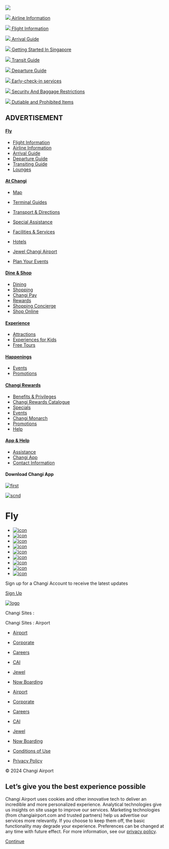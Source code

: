 ![](https://uid.mediacorp.sg/api/mepixel.gif?action=trackPage&uid=1e01c540-995f-4c99-a5c0-d8211e831dfd&network=changiairport&eventType=trackPage&url=https%3A%2F%2Fwww.changiairport.com%2Fen%2Ffly.html&referrer=&title=Fly&userAgent=Mozilla%2F5.0%20\(X11%3B%20Linux%20x86_64\)%20AppleWebKit%2F537.36%20\(KHTML%2C%20like%20Gecko\)%20AppleWebKit%2F537.36%20Chrome%2F115.0.5790.171%20Safari%2F537.36&date=1734671292493)

[ ![](https://changiairport.scene7.com/is/image/changiairport/arrival:1by1?wid=420&hei=420&qlt=85,0&resMode=sharp2) Airline Information ](https://www.changiairport.com/en/fly/airline-information.html)

[ ![](https://changiairport.scene7.com/is/image/changiairport/airsideshoot:1by1?wid=420&hei=420&qlt=85,0&resMode=sharp2) Flight Information ](https://www.changiairport.com/en/fly/flight-information.html)

[ ![](https://changiairport.scene7.com/is/image/changiairport/arrival_listing_website:1by1?wid=420&hei=420&qlt=85,0&resMode=sharp2) Arrival Guide ](https://www.changiairport.com/en/fly/arrival-guide.html)

[ ![](https://changiairport.scene7.com/is/image/changiairport/victor_c53hva_biyq_unsplash:1by1?wid=420&hei=420&qlt=85,0&resMode=sharp2) Getting Started In Singapore ](https://www.changiairport.com/en/fly/getting-started-in-singapore.html)

[ ![](https://changiairport.scene7.com/is/image/changiairport/20240304_cag_photolibrary2024_experiencearchitecture_coupleremoteworking_31may27:1by1?wid=420&hei=420&qlt=85,0&resMode=sharp2) Transit Guide ](https://www.changiairport.com/en/fly/transit-guide.html)

[ ![](https://changiairport.scene7.com/is/image/changiairport/cag_awardscultivation2022_archi_familyarrivalterminal_31oct25:1by1?wid=420&hei=420&qlt=85,0&resMode=sharp2) Departure Guide ](https://www.changiairport.com/en/fly/departure-guide.html)

[ ![](https://changiairport.scene7.com/is/image/changiairport/cag_awardscultivation2022_inov_solopassengerselfservicecheckin_02_9257:1by1?wid=420&hei=420&qlt=85,0&resMode=sharp2) Early-check-in services ](https://www.changiairport.com/en/fly/early-check-in-services/seamless-early-check-in-process-at-changi-airport.html)

[ ![](https://changiairport.scene7.com/is/image/changiairport/security:1by1?wid=420&hei=420&qlt=85,0&resMode=sharp2) Security And Baggage Restrictions ](https://www.changiairport.com/en/fly/security-and-baggage-restrictions.html)

[ ![](https://changiairport.scene7.com/is/image/changiairport/lotte_dfs_arrivalhall_t3_photos_2:1by1?wid=420&hei=420&qlt=85,0&resMode=sharp2) Dutiable and Prohibited Items ](https://www.changiairport.com/en/fly/dutiable-and-prohibited-items.html)

## ADVERTISEMENT

#### [Fly](/en/fly.html)

  * [ Flight Information ](https://www.changiairport.com/en/fly/flight-information.html)
  * [ Airline Information ](https://www.changiairport.com/en/fly/airline-information.html)
  * [ Arrival Guide ](https://www.changiairport.com/en/fly/arrival-guide.html)
  * [ Departure Guide ](https://www.changiairport.com/en/fly/departure-guide.html)
  * [ Transiting Guide ](https://www.changiairport.com/en/fly/transit-guide.html)
  * [ Lounges ](https://www.changiairport.com/en/fly/lounges.html)



#### [At Changi](/en/at-changi.html)

  * [ Map ](https://www.changiairport.com/en/at-changi/map.html)
  * [ Terminal Guides ](https://www.changiairport.com/en/at-changi/terminal-guides.html)
  * [ Transport & Directions ](https://www.changiairport.com/en/at-changi/transport-and-directions.html)


  * [ Special Assistance ](https://www.changiairport.com/en/at-changi/special-assistance.html)
  * [ Facilities & Services ](https://www.changiairport.com/en/at-changi/facilities-and-services-directory.html)
  * [ Hotels ](https://www.changiairport.com/en/at-changi/facilities-and-services-directory.html?category=hotels)
  * [ Jewel Changi Airport ](https://www.jewelchangiairport.com/)
  * [ Plan Your Events ](https://www.changiairport.com/en/at-changi/plan-your-events.html)



#### [Dine & Shop](/en/dine-and-shop.html)

  * [ Dining ](https://www.changiairport.com/en/dine-and-shop/dining-directory.html)
  * [ Shopping ](https://www.changiairport.com/en/dine-and-shop/shop-directory.html)
  * [ Changi Pay ](https://www.changiairport.com/en/help/changi-app/changi-pay.html)
  * [ Rewards ](https://www.changiairport.com/en/rewards.html)
  * [ Shopping Concierge ](https://www.changiairport.com/en/dine-and-shop/shopping-concierge.html)
  * [ Shop Online ](https://www.ishopchangi.com/en/home)



#### [Experience](/en/experience.html)

  * [ Attractions ](https://www.changiairport.com/en/experience/attractions-directory.html)
  * [ Experiences for Kids ](https://www.changiairport.com/en/experience/kids.html)
  * [ Free Tours ](https://www.changiairport.com/en/experience/free-tours.html)



#### [Happenings](/en/happenings.html)

  * [ Events ](https://www.changiairport.com/en/happenings/events-directory.html)
  * [ Promotions ](https://www.changiairport.com/en/happenings/promotions.html)



#### [Changi Rewards](/en/rewards.html)

  * [ Benefits & Privileges ](https://www.changiairport.com/en/rewards/benefits-and-privileges.html)
  * [ Changi Rewards Catalogue ](https://www.changiairport.com/en/rewards/catalogue.html)
  * [ Specials ](https://www.changiairport.com/en/rewards/members-special.html)
  * [ Events ](https://www.changiairport.com/en/rewards/members-events.html)
  * [ Changi Monarch ](https://www.changiairport.com/en/rewards/monarch.html)
  * [ Promotions ](https://www.changiairport.com/en/happenings/promotions.html)
  * [ Help ](https://www.changiairport.com/en/help.html)



#### [App & Help](/en/help.html)

  * [ Assistance ](https://www.changiairport.com/en/help/assistance.html)
  * [ Changi App ](https://www.changiairport.com/en/help/changi-app.html)
  * [ Contact Information ](https://www.changiairport.com/en/help/contact-us.html)



#### Download Changi App

[ ![first](/content/dam/changiairport/common/footer/AppStore.svg) ](https://apps.apple.com/sg/app/ichangi/id391730848)

[ ![scnd](/content/dam/changiairport/common/footer/GooglePlay.svg) ](https://play.google.com/store/apps/details?id=com.changiairport.cagapp)

# Fly

  * [ ![icon](/content/dam/changiairport/common/footer/facebook-app-symbol.svg) ](https://www.facebook.com/changiairport)
  * [ ![icon](/content/dam/changiairport/common/footer/instagram.svg) ](http://instagram.com/changiairport)
  * [ ![icon](/content/dam/changiairport/common/footer/linkedin.svg) ](https://www.linkedin.com/company/changiairportgroup)
  * [ ![icon](/content/dam/changiairport/common/footer/telegram.svg) ](https://bit.ly/2xQwNT8)
  * [ ![icon](/content/dam/changiairport/common/footer/Icon-tiktok\(resized\).png) ](https://www.tiktok.com/@changiairport?lang=en)
  * [ ![icon](/content/dam/changiairport/common/footer/Icon-x\(resized\).png) ](https://x.com/changiairport)
  * [ ![icon](/content/dam/changiairport/common/footer/youtube.svg) ](https://www.youtube.com/c/changiairport)
  * [ ![icon](/content/dam/changiairport/common/footer/sina-weibo.svg) ](https://weibo.com/changiairport)
  * [ ![icon](/content/dam/changiairport/common/footer/icon.svg) ](https://www.xiaohongshu.com/user/profile/5e15eed30000000001001063)



Sign up for a Changi Account to receive the latest updates

[ Sign Up ](/en/rewards/dashboard.html)

[ ![logo](/content/dam/changiairport/common/header/logo-light.png) ](https://www.changiairport.com/en.html)

Changi Sites :

Changi Sites : Airport

  * [ Airport ](https://www.changiairport.com/en.html)
  * [ Corporate ](https://www.changiairport.com/en/corporate.html)
  * [ Careers ](https://www.changiairport.com/en/careers.html)
  * [ CAI ](https://www.changiairport.com/en/cai.html)
  * [ Jewel ](https://www.jewelchangiairport.com/)
  * [ Now Boarding ](https://nowboarding.changiairport.com)



  * [ Airport ](https://www.changiairport.com/en.html)
  * [ Corporate ](https://www.changiairport.com/en/corporate.html)
  * [ Careers ](https://www.changiairport.com/en/careers.html)
  * [ CAI ](https://www.changiairport.com/en/cai.html)
  * [ Jewel ](https://www.jewelchangiairport.com/)
  * [ Now Boarding ](https://nowboarding.changiairport.com)



  * [ Conditions of Use ](https://www.changiairport.com/en/conditions-of-use.html)
  * [ Privacy Policy ](https://www.changiairport.com/en/privacy-policy.html)



© 2024 Changi Airport

## Let’s give you the best experience possible

Changi Airport uses cookies and other innovative tech to deliver an incredible and more personalized experience. Analytical technologies give us insights on site usage to improve our services. Marketing technologies (from changiairport.com and trusted partners) help us advertise our services more relevantly. If you choose to keep them off, the basic functionality may degrade your experience. Preferences can be changed at any time with future effect. For more information, see our [privacy policy](/en/privacy-policy.html).

[ Continue ](#)
